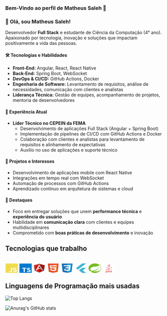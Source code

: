 ### Bem-Vindo ao perfil de Matheus Saleh 👋



### 👋 Olá, sou Matheus Saleh!  
Desenvolvedor **Full Stack** e estudante de Ciência da Computação (4° ano). Apaixonado por tecnologia, inovação e soluções que impactam positivamente a vida das pessoas.  

#### 🛠️ **Tecnologias e Habilidades**  
- **Front-End:** Angular, React, React Native  
- **Back-End:** Spring Boot, WebSocket  
- **DevOps & CI/CD:** GitHub Actions, Docker  
- **Engenharia de Software:** Levantamento de requisitos, análise de necessidades, comunicação com clientes e analistas  
- **Liderança Técnica:** Gestão de equipes, acompanhamento de projetos, mentoria de desenvolvedores  

#### 💼 **Experiência Atual**  
- **Líder Técnico no CEPEIN da FEMA**  
  - Desenvolvimento de aplicações Full Stack (Angular + Spring Boot)  
  - Implementação de pipelines de CI/CD com GitHub Actions e Docker  
  - Colaboração com clientes e analistas para levantamento de requisitos e alinhamento de expectativas  
  - Auxílio no uso de aplicações e suporte técnico  

#### 🚀 **Projetos e Interesses**  
- Desenvolvimento de aplicações mobile com React Native  
- Integrações em tempo real com WebSocket  
- Automação de processos com GitHub Actions  
- Aprendizado contínuo em arquitetura de sistemas e cloud  

#### 🌟 **Destaques**  
- Foco em entregar soluções que unem **performance técnica** e **experiência do usuário**  
- Habilidade em **comunicação clara** com clientes e equipes multidisciplinares  
- Comprometido com **boas práticas de desenvolvimento** e inovação  


## Tecnologias que trabalho
<div style="display: inline_block"><br>
  <img align="center" alt="Saleh-Js" height="30" width="40" src="https://raw.githubusercontent.com/devicons/devicon/master/icons/javascript/javascript-plain.svg">
  <img align="center" alt="Saleh-Ts" height="30" width="40" src="https://raw.githubusercontent.com/devicons/devicon/master/icons/typescript/typescript-plain.svg">
  <img align="center" alt="Saleh-Angular" height="30" width="40" src="https://raw.githubusercontent.com/devicons/devicon/55609aa5bd817ff167afce0d965585c92040787a/icons/angularjs/angularjs-original.svg">
  <img align="center" alt="Saleh-HTML" height="30" width="40" src="https://raw.githubusercontent.com/devicons/devicon/master/icons/html5/html5-original.svg">
  <img align="center" alt="Saleh-CSS" height="30" width="40" src="https://raw.githubusercontent.com/devicons/devicon/master/icons/css3/css3-original.svg">
  <img align="center" alt="Saleh-Flutter" height="30" width="40" src="https://raw.githubusercontent.com/devicons/devicon/55609aa5bd817ff167afce0d965585c92040787a/icons/flutter/flutter-plain.svg">
  <img align="center" alt="Saleh-Spring" height="30" width="40" src="https://raw.githubusercontent.com/devicons/devicon/55609aa5bd817ff167afce0d965585c92040787a/icons/spring/spring-original.svg">
  <img align="center" alt="Saleh-Java" height="30" width="40" src="https://raw.githubusercontent.com/devicons/devicon/55609aa5bd817ff167afce0d965585c92040787a/icons/java/java-plain-wordmark.svg">
</div>

## Linguagens de Programação mais usadas

![Top Langs](https://github-readme-stats.vercel.app/api/top-langs/?username=MatheusSaleh&layout=compact)


![Anurag's GitHub stats](https://github-readme-stats.vercel.app/api?username=MatheusSaleh\&include_all_commits=true)
